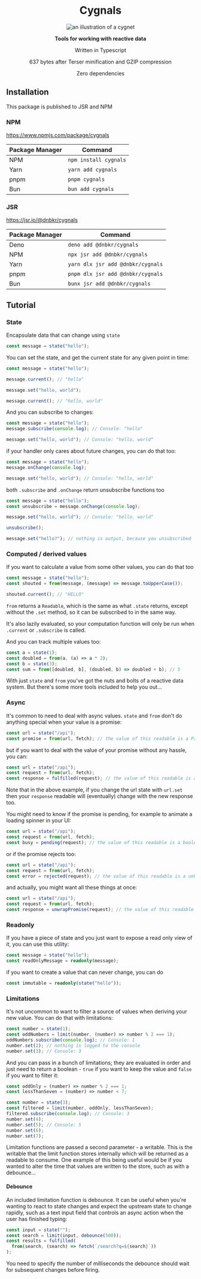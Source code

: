 <div align="center">

# Cygnals

![an illustration of a cygnet](cygnet.png)

**Tools for working with reactive data**

Written in Typescript

637 bytes after Terser minification and GZIP compression

Zero dependencies

</div>

## Installation

This package is published to JSR and NPM

### NPM

https://www.npmjs.com/package/cygnals

| Package Manager | Command               |
| --------------- | --------------------- |
| NPM             | `npm install cygnals` |
| Yarn            | `yarn add cygnals`    |
| pnpm            | `pnpm cygnals`        |
| Bun             | `bun add cygnals`     |

### JSR

https://jsr.io/@dnbkr/cygnals

| Package Manager | Command                           |
| --------------- | --------------------------------- |
| Deno            | `deno add @dnbkr/cygnals`         |
| NPM             | `npx jsr add @dnbkr/cygnals`      |
| Yarn            | `yarn dlx jsr add @dnbkr/cygnals` |
| pnpm            | `pnpm dlx jsr add @dnbkr/cygnals` |
| Bun             | `bunx jsr add @dnbkr/cygnals`     |

## Tutorial

### State

Encapsulate data that can change using `state`

```typescript
const message = state("hello");
```

You can set the state, and get the current state for any given point in time:

```typescript
const message = state("hello");

message.current(); // "hello"

message.set("hello, world");

message.current(); // "hello, world"
```

And you can subscribe to changes:

```typescript
const message = state("hello");
message.subscribe(console.log); // Console: "hello"

message.set("hello, world"); // Console: "hello, world"
```

if your handler only cares about future changes, you can do that too:

```typescript
const message = state("hello");
message.onChange(console.log);

message.set("hello, world"); // Console: "hello, world"
```

both `.subscribe` and `.onChange` return unsubscribe functions too

```typescript
const message = state("hello");
const unsubscribe = message.onChange(console.log);

message.set("hello, world"); // Console: "hello, world"

unsubscribe();

message.set("hello?"); // nothing is output, because you unsubscribed
```

### Computed / derived values

If you want to calculate a value from some other values, you can do that too

```typescript
const message = state("hello");
const shouted = from(message, (message) => message.toUpperCase());

shouted.current(); // "HELLO"
```

`from` returns a `Readable`, which is the same as what `.state` returns, except without the `.set` method, so it can be subscribed to in the same way.

It's also lazily evaluated, so your computation function will only be run when `.current` or `.subscribe` is called.

And you can track multiple values too:

```typescript
const a = state(1);
const doubled = from(a, (a) => a * 2);
const b = state(3);
const sum = from([doubled, b], (doubled, b) => doubled + b); // 5
```

With just `state` and `from` you've got the nuts and bolts of a reactive data system. But there's some more tools included to help you out...

### Async

It's common to need to deal with async values. `state` and `from` don't do anything special when your value is a promise:

```typescript
const url = state("/api");
const promise = from(url, fetch); // the value of this readable is a Promise
```

but if you want to deal with the value of your promise without any hassle, you can:

```typescript
const url = state("/api");
const request = from(url, fetch);
const response = fulfilled(request); // the value of this readable is a Response
```

Note that in the above example, if you change the url state with `url.set` then your `response` readable will (eventually) change with the new response too.

You might need to know if the promise is pending, for example to animate a loading spinner in your UI:

```typescript
const url = state("/api");
const request = from(url, fetch);
const busy = pending(request); // the value of this readable is a boolean
```

or if the promise rejects too:

```typescript
const url = state("/api");
const request = from(url, fetch);
const error = rejected(request); // the value of this readable is a unknown, because a promise could reject with anything as the reason
```

and actually, you might want all these things at once:

```typescript
const url = state("/api");
const request = from(url, fetch);
const response = unwrapPromise(request); // the value of this readable is `{ result, pending, error }`
```

### Readonly

If you have a piece of state and you just want to expose a read only view of it, you can use this utility:

```typescript
const message = state("hello");
const readOnlyMessage = readonly(message);
```

if you want to create a value that can never change, you can do

```typescript
const immutable = readonly(state("hello"));
```

### Limitations

It's not uncommon to want to filter a source of values when deriving your new value. You can do that with limitations:

```typescript
const number = state(1);
const oddNumbers = limit(number, (number) => number % 2 === 1);
oddNumbers.subscribe(console.log); // Console: 1
number.set(2); // nothing is logged to the console
number.set(3); // Console: 3
```

And you can pass in a bunch of limitations; they are evaluated in order and just need to return a boolean - `true` if you want to keep the value and `false` if you want to filter it:

```typescript
const oddOnly = (number) => number % 2 === 1;
const lessThanSeven = (number) => number < 7;

const number = state(3);
const filtered = limit(number, oddOnly, lessThanSeven);
filtered.subscribe(console.log); // Console: 3
number.set(4);
number.set(5); // Console: 5
number.set(6);
number.set(7);
```

Limitation functions are passed a second parameter - a writable. This is the writable that the limit function stores internally which will be returned as a readable to consume. One example of this being useful would be if you wanted to alter the time that values are written to the store, such as with a debounce...

#### Debounce

An included limitation function is debounce. It can be useful when you're wanting to react to state changes and expect the upstream state to change rapidly, such as a text input field that controls an async action when the user has finished typing:

```typescript
const input = state("");
const search = limit(input, debounce(500));
const results = fulfilled(
  from(search, (search) => fetch(`/search?q=${search}`))
);
```

You need to specify the number of milliseconds the debounce should wait for subsequent changes before firing.
